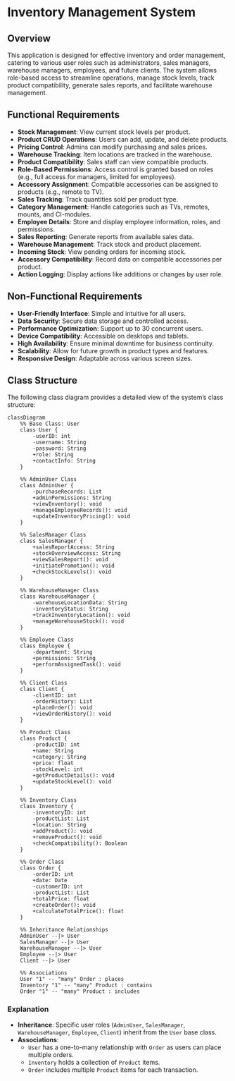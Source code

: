 
# Inventory Management System

## Overview
This application is designed for effective inventory and order management, catering to various user roles such as administrators, sales managers, warehouse managers, employees, and future clients. The system allows role-based access to streamline operations, manage stock levels, track product compatibility, generate sales reports, and facilitate warehouse management.

## Functional Requirements
- **Stock Management**: View current stock levels per product.
- **Product CRUD Operations**: Users can add, update, and delete products.
- **Pricing Control**: Admins can modify purchasing and sales prices.
- **Warehouse Tracking**: Item locations are tracked in the warehouse.
- **Product Compatibility**: Sales staff can view compatible products.
- **Role-Based Permissions**: Access control is granted based on roles (e.g., full access for managers, limited for employees).
- **Accessory Assignment**: Compatible accessories can be assigned to products (e.g., remote to TV).
- **Sales Tracking**: Track quantities sold per product type.
- **Category Management**: Handle categories such as TVs, remotes, mounts, and CI-modules.
- **Employee Details**: Store and display employee information, roles, and permissions.
- **Sales Reporting**: Generate reports from available sales data.
- **Warehouse Management**: Track stock and product placement.
- **Incoming Stock**: View pending orders for incoming stock.
- **Accessory Compatibility**: Record data on compatible accessories per product.
- **Action Logging**: Display actions like additions or changes by user role.

## Non-Functional Requirements
- **User-Friendly Interface**: Simple and intuitive for all users.
- **Data Security**: Secure data storage and controlled access.
- **Performance Optimization**: Support up to 30 concurrent users.
- **Device Compatibility**: Accessible on desktops and tablets.
- **High Availability**: Ensure minimal downtime for business continuity.
- **Scalability**: Allow for future growth in product types and features.
- **Responsive Design**: Adaptable across various screen sizes.

## Class Structure

The following class diagram provides a detailed view of the system’s class structure:

```mermaid
classDiagram
    %% Base Class: User
    class User {
        -userID: int
        -username: String
        -password: String
        +role: String
        +contactInfo: String
    }

    %% AdminUser Class
    class AdminUser {
        -purchaseRecords: List
        +adminPermissions: String
        +viewInventory(): void
        +manageEmployeeRecords(): void
        +updateInventoryPricing(): void
    }
    
    %% SalesManager Class
    class SalesManager {
        +salesReportAccess: String
        +stockOverviewAccess: String
        +viewSalesReport(): void
        +initiatePromotion(): void
        +checkStockLevels(): void
    }

    %% WarehouseManager Class
    class WarehouseManager {
        -warehouseLocationData: String
        -inventoryStatus: String
        +trackInventoryLocation(): void
        +manageWarehouseStock(): void
    }
    
    %% Employee Class
    class Employee {
        -department: String
        +permissions: String
        +performAssignedTask(): void
    }
    
    %% Client Class
    class Client {
        -clientID: int
        -orderHistory: List
        +placeOrder(): void
        +viewOrderHistory(): void
    }

    %% Product Class
    class Product {
        -productID: int
        +name: String
        +category: String
        +price: float
        -stockLevel: int
        +getProductDetails(): void
        +updateStockLevel(): void
    }
    
    %% Inventory Class
    class Inventory {
        -inventoryID: int
        -productList: List
        +location: String
        +addProduct(): void
        +removeProduct(): void
        +checkCompatibility(): Boolean
    }
    
    %% Order Class
    class Order {
        -orderID: int
        +date: Date
        -customerID: int
        -productList: List
        +totalPrice: float
        +createOrder(): void
        +calculateTotalPrice(): float
    }

    %% Inheritance Relationships
    AdminUser --|> User
    SalesManager --|> User
    WarehouseManager --|> User
    Employee --|> User
    Client --|> User

    %% Associations
    User "1" -- "many" Order : places
    Inventory "1" -- "many" Product : contains
    Order "1" -- "many" Product : includes
```

### Explanation

- **Inheritance**: Specific user roles (`AdminUser`, `SalesManager`, `WarehouseManager`, `Employee`, `Client`) inherit from the `User` base class.
- **Associations**:
  - `User` has a one-to-many relationship with `Order` as users can place multiple orders.
  - `Inventory` holds a collection of `Product` items.
  - `Order` includes multiple `Product` items for each transaction.
